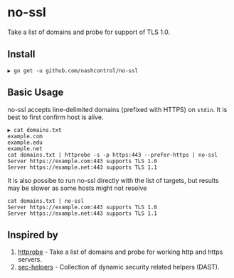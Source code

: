 # no-ssl

Take a list of domains and probe for support of TLS 1.0.

## Install

```
▶ go get -u github.com/nashcontrol/no-ssl
```

## Basic Usage

no-ssl accepts line-delimited domains (prefixed with HTTPS) on `stdin`. It is best to first confirm host is alive.

```
▶ cat domains.txt
example.com
example.edu
example.net
cat domains.txt | httprobe -s -p https:443 --prefer-https | no-ssl
Server https://example.com:443 supports TLS 1.0
Server https://example.net:443 supports TLS 1.1
```

It is also possibe to run no-ssl directly with the list of targets, but results may be slower as some hosts might not resolve

```
cat domains.txt | no-ssl
Server https://example.com:443 supports TLS 1.0
Server https://example.net:443 supports TLS 1.1
```

## Inspired by

1. [httprobe](https://github.com/tomnomnom/httprobe) - Take a list of domains and probe for working http and https servers. 
2. [sec-helpers](https://github.com/vwt-digital/sec-helpers) - Collection of dynamic security related helpers (DAST).